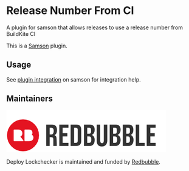 Release Number From CI
=====================

A plugin for samson that allows releases to use a release number from BuildKite CI

This is a [Samson](https://github.com/zendesk/samson) plugin.

Usage
-----

See [plugin integration](https://github.com/zendesk/samson/blob/master/docs/plugins.md) on samson for integration help.


Maintainers
-------

[![](doc/redbubble.png)][redbubble]

Deploy Lockchecker is maintained and funded by [Redbubble][redbubble].

[redbubble]: https://www.redbubble.com

